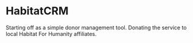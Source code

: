 # HabitatCRM

Starting off as a simple donor management tool. Donating the service to local Habitat For Humanity affiliates. 
